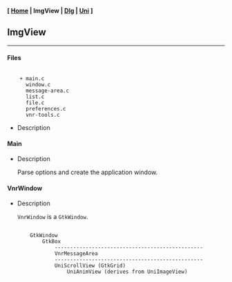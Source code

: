 <link href="../style.css" rel="stylesheet"></link>

**[ [Home](../index.html) | ImgView | [Dlg](10-dlg.html) | [Uni](15-uni.html) ]**

## ImgView

---

#### Files

```

    + main.c
      window.c
      message-area.c
      list.c
      file.c
      preferences.c
      vnr-tools.c

```

* Description


#### Main

* Description
    
    Parse options and create the application window.
    

#### VnrWindow

* Description
    
    `VnrWindow` is a `GtkWindow`. 

    ```
    
        GtkWindow
            GtkBox
                ------------------------------------------------
                VnrMessageArea
                ------------------------------------------------
                UniScrollView (GtkGrid)
                    UniAnimView (derives from UniImageView)
            
    ```

<br>

